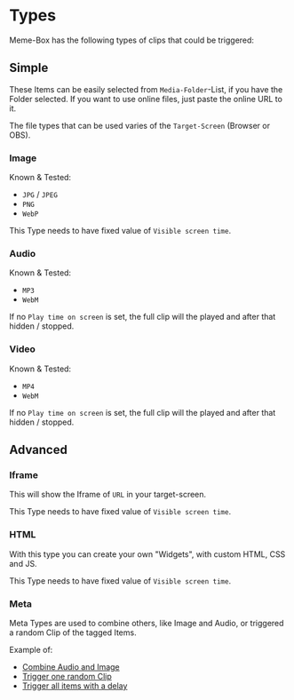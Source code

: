 # Types

Meme-Box has the following types of clips that could be triggered:

## Simple

These Items can be easily selected from `Media-Folder`-List, if you have the Folder selected. 
If you want to use online files, just paste the online URL to it.

The file types that can be used varies of the `Target-Screen` (Browser or OBS).

### Image

Known & Tested: 
- `JPG` / `JPEG`
- `PNG`
- `WebP`

This Type needs to have fixed value of `Visible screen time`.

### Audio

Known & Tested:
- `MP3`
- `WebM`

If no `Play time on screen` is set, the full clip will the played and after that hidden / stopped.

### Video

Known & Tested:
- `MP4`
- `WebM`

If no `Play time on screen` is set, the full clip will the played and after that hidden / stopped.

## Advanced

### Iframe

This will show the Iframe of `URL` in your target-screen.

This Type needs to have fixed value of `Visible screen time`.


### HTML

With this type you can create your own "Widgets", with custom HTML, CSS and JS.

This Type needs to have fixed value of `Visible screen time`.


### Meta


Meta Types are used to combine others, like Image and Audio, or triggered a random Clip of the tagged Items.

Example of:
- [Combine Audio and Image](./meta_clips.md)
- [Trigger one random Clip](./meta_clips.md)
- [Trigger all items with a delay](./meta_clips.md)
